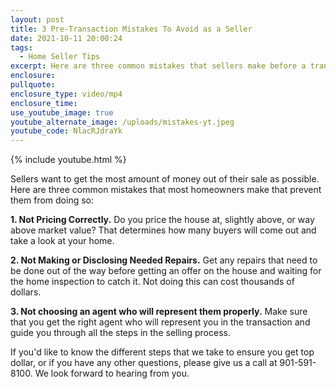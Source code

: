 ```yaml
---
layout: post
title: 3 Pre-Transaction Mistakes To Avoid as a Seller
date: 2021-10-11 20:00:24
tags:
  - Home Seller Tips
excerpt: Here are three common mistakes that sellers make before a transaction.
enclosure:
pullquote:
enclosure_type: video/mp4
enclosure_time:
use_youtube_image: true
youtube_alternate_image: /uploads/mistakes-yt.jpeg
youtube_code: NlacRJdraYk
---
```

{% include youtube.html %}

Sellers want to get the most amount of money out of their sale as possible. Here are three common mistakes that most homeowners make that prevent them from doing so:

**1\. Not Pricing Correctly.** Do you price the house at, slightly above, or way above market value? That determines how many buyers will come out and take a look at your home.

**2\. Not Making or Disclosing Needed Repairs.** Get any repairs that need to be done out of the way before getting an offer on the house and waiting for the home inspection to catch it. Not doing this can cost thousands of dollars.

**3\. Not choosing an agent who will represent them properly.** Make sure that you get the right agent who will represent you in the transaction and guide you through all the steps in the selling process.

If you'd like to know the different steps that we take to ensure you get top dollar, or if you have any other questions, please give us a call at 901-591-8100. We look forward to hearing from you.
